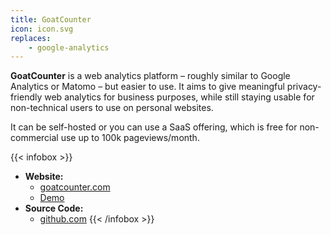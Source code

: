 ```yaml
---
title: GoatCounter
icon: icon.svg
replaces:
    - google-analytics
---
```


**GoatCounter** is a web analytics platform – roughly similar to Google Analytics or Matomo – but easier to use. It aims to give meaningful privacy-friendly web analytics for business purposes, while still staying usable for non-technical users to use on personal websites.

It can be self-hosted or you can use a SaaS offering, which is free for non-commercial use up to 100k pageviews/month.

{{< infobox >}}
- **Website:**
    - [goatcounter.com](https://www.goatcounter.com)
    - [Demo](https://stats.arp242.net)
- **Source Code:**
    - [github.com](https://github.com/zgoat/goatcounter)
{{< /infobox >}}
